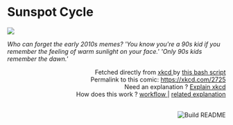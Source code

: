 # <b>Sunspot Cycle</b>

[![](https://imgs.xkcd.com/comics/sunspot_cycle.png)](https://xkcd.com/2725)

<i>Who can forget the early 2010s memes? &#39;You know you&#39;re a 90s kid if you remember the feeling of warm sunlight on your face.&#39; &#39;Only 90s kids remember the dawn.&#39;</i>

<div align="right">
  Fetched directly from
  <a href="https://xkcd.com">
    xkcd
  </a>
  by
  <a href="https://github.com/Vanille-N/Vanille-N/blob/master/fetch">
    this bash script
  </a>
</div>
<div align="right">
  Permalink to this comic:
  <a href="https://xkcd.com/2725">
    https://xkcd.com/2725
  </a>
</div>
<div align="right">
  Need an explanation ?
  <a href="https://www.explainxkcd.com/wiki/index.php/2725">
    Explain xkcd
  </a>
</div>
<div align="right">
  How does this work ?
  <a href="https://github.com/Vanille-N/Vanille-N/blob/master/.github/workflows/build.yml">
    workflow
  </a>
  |
  <a href="https://simonwillison.net/2020/Jul/10/self-updating-profile-readme/">
    related explanation
  </a>
</div><br>

<a href="https://github.com/Vanille-N/Vanille-N/actions"><img src="https://github.com/Vanille-N/Vanille-N/workflows/Build%20README/badge.svg" align="right" alt="Build README"></a>
